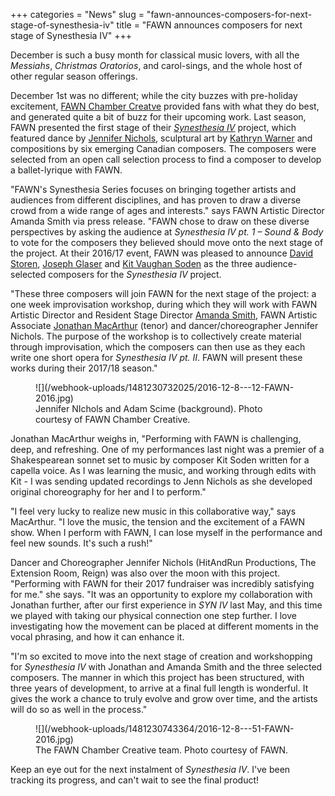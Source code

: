 +++
categories = "News"
slug = "fawn-announces-composers-for-next-stage-of-synesthesia-iv"
title = "FAWN announces composers for next stage of Synesthesia IV"
+++

December is such a busy month for classical music lovers, with all the *Messiahs*, *Christmas Oratorios*, and carol-sings, and the whole host of other regular season offerings. 

December 1st was no different; while the city buzzes with pre-holiday excitement, [FAWN Chamber Creatve](/scene/companies/fawn-chamber-creative/) provided fans with what they do best, and generated quite a bit of buzz for their upcoming work. Last season, FAWN presented the first stage of their [*Synesthesia IV*](/in-review-synesthesia-iv-pt1/) project, which featured dance by [Jennifer Nichols](/scene/people/jennifer-nichols/), sculptural art by [Kathryn Warner](http://kathrynwarner.net/) and compositions by six emerging Canadian composers. The composers were selected from an open call selection process to find a composer to develop a ballet-lyrique with FAWN.

"FAWN's Synesthesia Series focuses on bringing together artists and audiences from different disciplines, and has proven to draw a diverse crowd from a wide range of ages and interests." says FAWN Artistic Director Amanda Smith via press release. "FAWN chose to draw on these diverse perspectives by asking the audience at *Synesthesia IV pt. 1 – Sound & Body* to vote for the composers they believed should move onto the next stage of the project. At their 2016/17 event, FAWN was pleased to announce [David Storen](http://davidstoren.wixsite.com/david-storencomposer), [Joseph Glaser](http://www.jglasermusic.com/) and [Kit Vaughan Soden](http://kit-soden-m7yx.squarespace.com/) as the three audience-selected composers for the *Synesthesia IV* project.

"These three composers will join FAWN for the next stage of the project: a one week improvisation workshop, during which they will work with FAWN Artistic Director and Resident Stage Director [Amanda Smith](/scene/people/amanda-smith/), FAWN Artistic Associate [Jonathan MacArthur](/scene/people/jonathan-macarthur/) (tenor) and dancer/choreographer Jennifer Nichols. The purpose of the workshop is to collectively create material through improvisation, which the composers can then use as they each write one short opera for *Synesthesia IV pt. II*. FAWN will present these works during their 2017/18 season."

<figure data-type="image">![](/webhook-uploads/1481230732025/2016-12-8---12-FAWN-2016.jpg)
<figcaption>Jennifer NIchols and Adam Scime (background). Photo courtesy of FAWN Chamber Creative.</figcaption>
</figure>

Jonathan MacArthur weighs in, "Performing with FAWN is challenging, deep, and refreshing. One of my performances last night was a premier of a Shakespearean sonnet set to music by composer Kit Soden written for a capella voice. As I was learning the music, and working through edits with Kit - I was sending updated recordings to Jenn Nichols as she developed original choreography for her and I to perform." 

"I feel very lucky to realize new music in this collaborative way," says MacArthur. "I love the music, the tension and the excitement of a FAWN show. When I perform with FAWN, I can lose myself in the performance and feel new sounds. It's such a rush!"

Dancer and Choreographer Jennifer Nichols (HitAndRun Productions, The Extension Room, Reign) was also over the moon with this project. "Performing with FAWN for their 2017 fundraiser was incredibly satisfying for me." she says. "It was an opportunity to explore my collaboration with Jonathan further, after our first experience in *SYN IV* last May, and this time we played with taking our physical connection one step further.  I love investigating how the movement can be placed at different moments in the vocal phrasing, and how it can enhance it.

"I'm so excited to move into the next stage of creation and workshopping for *Synesthesia IV* with Jonathan and Amanda Smith and the three selected composers.  The manner in which this project has been structured, with three years of development, to arrive at a final full length is wonderful.  It gives the work a chance to truly evolve and grow over time, and the artists will do so as well in the process."

<figure data-type="image">
![](/webhook-uploads/1481230743364/2016-12-8---51-FAWN-2016.jpg)
<figcaption>The FAWN Chamber Creative team. Photo courtesy of FAWN.</figcaption>
</figure>

Keep an eye out for the next instalment of *Synesthesia IV*. I've been tracking its progress, and can't wait to see the final product! 
